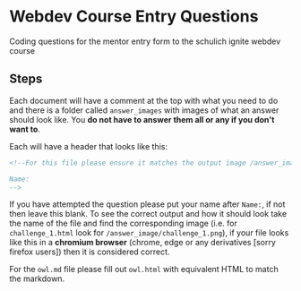 # Webdev Course Entry Questions

Coding questions for the mentor entry form to the schulich ignite webdev course

## Steps

Each document will have a comment at the top with what you need to do and there is a folder called `answer_images` with images of what an answer should look like. You **do not have to answer them all or any if you don't want to**.

Each will have a header that looks like this:

```html
<!--For this file please ensure it matches the output image /answer_image/challenge_<number>.png

Name:
-->
```

If you have attempted the question please put your name after `Name:`, if not then leave this blank. To see the correct output and how it should look take the name of the file and find the corresponding image (i.e. for `challenge_1.html` look for `/answer_image/challenge_1.png`), if your file looks like this in a **chromium browser** (chrome, edge or any derivatives [sorry firefox users]) then it is considered correct.

For the `owl.md` file please fill out `owl.html` with equivalent HTML to match the markdown.
